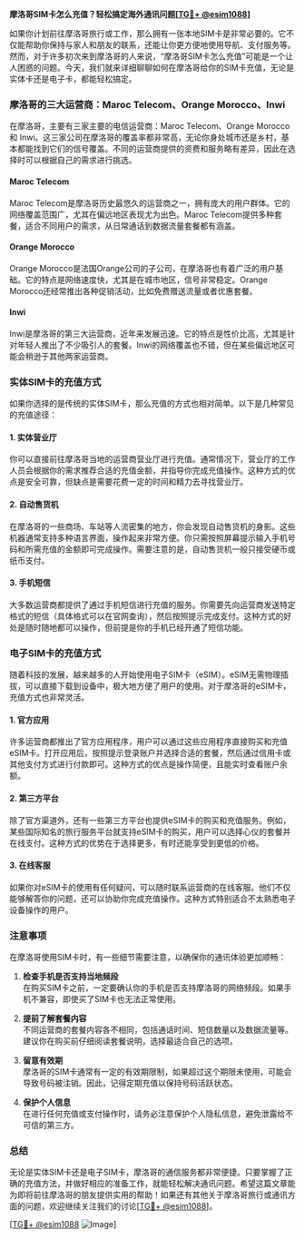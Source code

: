 **摩洛哥SIM卡怎么充值？轻松搞定海外通讯问题[[TG💪+ @esim1088](https://t.me/s/esim1088)]**

如果你计划前往摩洛哥旅行或工作，那么拥有一张本地SIM卡是非常必要的。它不仅能帮助你保持与家人和朋友的联系，还能让你更方便地使用导航、支付服务等。然而，对于许多初次来到摩洛哥的人来说，“摩洛哥SIM卡怎么充值”可能是一个让人困惑的问题。今天，我们就来详细聊聊如何在摩洛哥给你的SIM卡充值，无论是实体卡还是电子卡，都能轻松搞定。

### 摩洛哥的三大运营商：Maroc Telecom、Orange Morocco、Inwi

在摩洛哥，主要有三家主要的电信运营商：Maroc Telecom、Orange Morocco 和 Inwi。这三家公司在摩洛哥的覆盖率都非常高，无论你身处城市还是乡村，基本都能找到它们的信号覆盖。不同的运营商提供的资费和服务略有差异，因此在选择时可以根据自己的需求进行挑选。

#### Maroc Telecom
Maroc Telecom是摩洛哥历史最悠久的运营商之一，拥有庞大的用户群体。它的网络覆盖范围广，尤其在偏远地区表现尤为出色。Maroc Telecom提供多种套餐，适合不同用户的需求，从日常通话到数据流量套餐都有涵盖。

#### Orange Morocco
Orange Morocco是法国Orange公司的子公司，在摩洛哥也有着广泛的用户基础。它的特点是网络速度快，尤其是在城市地区，信号非常稳定。Orange Morocco还经常推出各种促销活动，比如免费赠送流量或者优惠套餐。

#### Inwi
Inwi是摩洛哥的第三大运营商，近年来发展迅速。它的特点是性价比高，尤其是针对年轻人推出了不少吸引人的套餐。Inwi的网络覆盖也不错，但在某些偏远地区可能会稍逊于其他两家运营商。

### 实体SIM卡的充值方式

如果你选择的是传统的实体SIM卡，那么充值的方式也相对简单。以下是几种常见的充值途径：

#### 1. 实体营业厅
你可以直接前往摩洛哥当地的运营商营业厅进行充值。通常情况下，营业厅的工作人员会根据你的需求推荐合适的充值金额，并指导你完成充值操作。这种方式的优点是安全可靠，但缺点是需要花费一定的时间和精力去寻找营业厅。

#### 2. 自动售货机
在摩洛哥的一些商场、车站等人流密集的地方，你会发现自动售货机的身影。这些机器通常支持多种语言界面，操作起来非常方便。你只需按照屏幕提示输入手机号码和所需充值的金额即可完成操作。需要注意的是，自动售货机一般只接受硬币或纸币支付。

#### 3. 手机短信
大多数运营商都提供了通过手机短信进行充值的服务。你需要先向运营商发送特定格式的短信（具体格式可以在官网查询），然后按照提示完成支付。这种方式的好处是随时随地都可以操作，但前提是你的手机已经开通了短信功能。

### 电子SIM卡的充值方式

随着科技的发展，越来越多的人开始使用电子SIM卡（eSIM）。eSIM无需物理插拔，可以直接下载到设备中，极大地方便了用户的使用。对于摩洛哥的eSIM卡，充值方式也非常灵活。

#### 1. 官方应用
许多运营商都推出了官方应用程序，用户可以通过这些应用程序直接购买和充值eSIM卡。打开应用后，按照提示登录账户并选择合适的套餐，然后通过信用卡或其他支付方式进行付款即可。这种方式的优点是操作简便，且能实时查看账户余额。

#### 2. 第三方平台
除了官方渠道外，还有一些第三方平台也提供eSIM卡的购买和充值服务。例如，某些国际知名的旅行服务平台就支持eSIM卡的购买，用户可以选择心仪的套餐并在线支付。这种方式的优势在于选择更多，有时还能享受到更低的价格。

#### 3. 在线客服
如果你对eSIM卡的使用有任何疑问，可以随时联系运营商的在线客服。他们不仅能够解答你的问题，还可以协助你完成充值操作。这种方式特别适合不太熟悉电子设备操作的用户。

### 注意事项

在摩洛哥使用SIM卡时，有一些细节需要注意，以确保你的通讯体验更加顺畅：

1. **检查手机是否支持当地频段**  
   在购买SIM卡之前，一定要确认你的手机是否支持摩洛哥的网络频段。如果手机不兼容，即使买了SIM卡也无法正常使用。

2. **提前了解套餐内容**  
   不同运营商的套餐内容各不相同，包括通话时间、短信数量以及数据流量等。建议你在购买前仔细阅读套餐说明，选择最适合自己的选项。

3. **留意有效期**  
   摩洛哥的SIM卡通常有一定的有效期限制，如果超过这个期限未使用，可能会导致号码被注销。因此，记得定期充值以保持号码活跃状态。

4. **保护个人信息**  
   在进行任何充值或支付操作时，请务必注意保护个人隐私信息，避免泄露给不可信的第三方。

### 总结

无论是实体SIM卡还是电子SIM卡，摩洛哥的通信服务都非常便捷。只要掌握了正确的充值方法，并做好相应的准备工作，就能轻松解决通讯问题。希望这篇文章能为即将前往摩洛哥的朋友提供实用的帮助！如果还有其他关于摩洛哥旅行或通讯方面的问题，欢迎继续关注我们的讨论[[TG💪+ @esim1088](https://t.me/s/esim1088)]。

[[TG💪+ @esim1088](https://t.me/s/esim1088) ![Image](https://i.postimg.cc/4NQfJmqS/Snipaste-2025-05-13-00-14-12.png)]